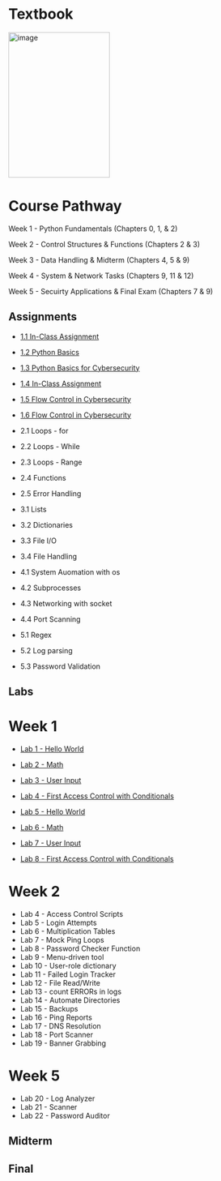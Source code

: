 # Textbook

[<img width="200" height="287" alt="image" src="https://profgentry.github.io/ecpi/Python/jlbd4iyp.png" />](https://automatetheboringstuff.com/#toc)

# Course Pathway
Week 1 - Python Fundamentals (Chapters 0, 1, & 2)

Week 2 - Control Structures & Functions (Chapters 2 & 3)

Week 3 - Data Handling & Midterm (Chapters 4, 5 & 9)

Week 4 - System & Network Tasks (Chapters 9, 11 & 12)

Week 5 - Secuirty Applications & Final Exam (Chapters 7 & 9)

## Assignments
- [1.1 In-Class Assignment](W1/1-1.md)
- [1.2 Python Basics](W1/1-2.md)
- [1.3 Python Basics for Cybersecurity](W1/1-3.md)

- [1.4 In-Class Assignment](W1/1-4.md)
- [1.5 Flow Control in Cybersecurity](W1/1-5.md)
- [1.6 Flow Control in Cybersecurity](W1/1-6.md)

- 2.1 Loops - for
- 2.2 Loops - While
- 2.3 Loops - Range
- 2.4 Functions
- 2.5 Error Handling
- 3.1 Lists
- 3.2 Dictionaries
- 3.3 File I/O
- 3.4 File Handling
- 4.1 System Auomation with os
- 4.2 Subprocesses
- 4.3 Networking with socket
- 4.4 Port Scanning
- 5.1 Regex
- 5.2 Log parsing
- 5.3 Password Validation

## Labs
# Week 1
- [Lab 1 - Hello World](W1/W1-Labs.md)
- [Lab 2 - Math](W1/W1-Labs.md)
- [Lab 3 - User Input](W1/W1-Labs.md)
- [Lab 4 - First Access Control with Conditionals](W1/W1-Labs.md)

- [Lab 5 - Hello World](W1/W1b-Labs.md)
- [Lab 6 - Math](W1/W1b-Labs.md)
- [Lab 7 - User Input](W1/W1b-Labs.md)
- [Lab 8 - First Access Control with Conditionals](W1/W1b-Labs.md)

# Week 2
- Lab 4 - Access Control Scripts
- Lab 5 - Login Attempts
- Lab 6 - Multiplication Tables
- Lab 7 - Mock Ping Loops
- Lab 8 - Password Checker Function
- Lab 9 - Menu-driven tool
- Lab 10 - User-role dictionary
- Lab 11 - Failed Login Tracker
- Lab 12 - File Read/Write
- Lab 13 - count ERRORs in logs
- Lab 14 - Automate Directories
- Lab 15 - Backups
- Lab 16 - Ping Reports
- Lab 17 - DNS Resolution
- Lab 18 - Port Scanner
- Lab 19 - Banner Grabbing
# Week 5
- Lab 20 - Log Analyzer
- Lab 21 - Scanner
- Lab 22 - Password Auditor

## Midterm
## Final

